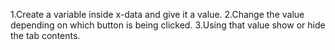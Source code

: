 1.Create a variable inside x-data and give it a value.
2.Change the value depending on which button is being clicked.
3.Using that value show or hide the tab contents.

